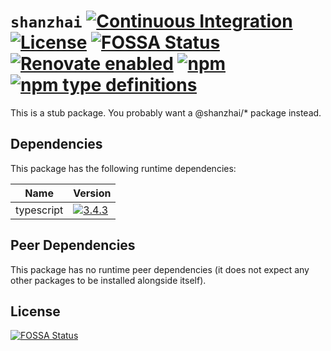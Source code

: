 # `shanzhai` [![Continuous Integration](https://github.com/jameswilddev/shanzhai/workflows/Continuous%20Integration/badge.svg)](https://github.com/jameswilddev/shanzhai/actions) [![License](https://img.shields.io/github/license/jameswilddev/shanzhai.svg)](https://github.com/jameswilddev/shanzhai/blob/master/license) [![FOSSA Status](https://app.fossa.io/api/projects/git%2Bgithub.com%2Fjameswilddev%2Fshanzhai.svg?type=shield)](https://app.fossa.io/projects/git%2Bgithub.com%2Fjameswilddev%2Fshanzhai?ref=badge_shield) [![Renovate enabled](https://img.shields.io/badge/renovate-enabled-brightgreen.svg)](https://renovatebot.com/) [![npm](https://img.shields.io/npm/v/shanzhai.svg)](https://www.npmjs.com/package/shanzhai) [![npm type definitions](https://img.shields.io/npm/types/shanzhai.svg)](https://www.npmjs.com/package/shanzhai)

This is a stub package.  You probably want a @shanzhai/* package instead.

## Dependencies

This package has the following runtime dependencies:

Name       | Version                                                                                          
---------- | -------------------------------------------------------------------------------------------------
typescript | [![3.4.3](https://img.shields.io/npm/v/typescript.svg)](https://www.npmjs.com/package/typescript)

## Peer Dependencies

This package has no runtime peer dependencies (it does not expect any other packages to be installed alongside itself).

## License

[![FOSSA Status](https://app.fossa.io/api/projects/git%2Bgithub.com%2Fjameswilddev%2Fshanzhai.svg?type=large)](https://app.fossa.io/projects/git%2Bgithub.com%2Fjameswilddev%2Fshanzhai?ref=badge_large)
